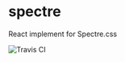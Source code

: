 # spectre
React implement for Spectre.css

![Travis CI](https://api.travis-ci.org/thundernet8/spectre.svg?branch=master)
